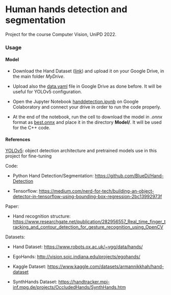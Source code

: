 # Human hands detection and segmentation

Project for the course Computer Vision, UniPD 2022.

### Usage

#### Model

* Download the Hand Dataset ([link](https://www.robots.ox.ac.uk/~vgg/data/hands/)) and upload it on your Google Drive, in the main folder *MyDrive*.

* Upload also the [data.yaml](https://github.com/SiMoM0/HandsDetection/blob/master/Model/data.yaml) file in Google Drive as done before. It will be useful for YOLOv5 configuration.

* Open the Jupyter Notebook [handdetection.ipynb](https://github.com/SiMoM0/HandsDetection/blob/master/Model/handdetection.ipynb) on Google Colaboratory and connect your drive in order to run the code properly.

* At the end of the notebook, run the cell to download the model in *.onnx* format as [best.onnx](https://github.com/SiMoM0/HandsDetection/blob/master/Model/best.onnx) and place it in the directory **Model/**. It will be used for the C++ code.

#### References

[YOLOv5](https://github.com/ultralytics/yolov5): object detection architecture and pretrained models use in this project for fine-tuning

Code:
* Python Hand Detection/Segmentation: https://github.com/BlueDi/Hand-Detection

* Tensorflow: https://medium.com/nerd-for-tech/building-an-object-detector-in-tensorflow-using-bounding-box-regression-2bc13992973f

Paper:
* Hand recognition structure: https://www.researchgate.net/publication/282956557_Real_time_finger_tracking_and_contour_detection_for_gesture_recognition_using_OpenCV

Datasets:
* Hand Dataset: https://www.robots.ox.ac.uk/~vgg/data/hands/

* EgoHands: http://vision.soic.indiana.edu/projects/egohands/

* Kaggle Dataset: https://www.kaggle.com/datasets/armannikkhah/hand-dataset

* SynthHands Dataset: https://handtracker.mpi-inf.mpg.de/projects/OccludedHands/SynthHands.htm
